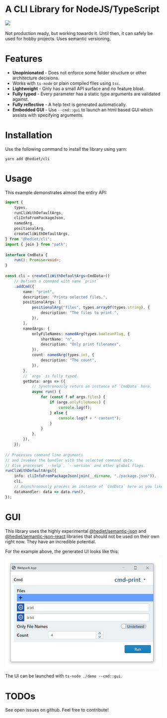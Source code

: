 # A CLI Library for NodeJS/TypeScript

[![](https://img.shields.io/twitter/follow/hediet_dev.svg?style=social)](https://twitter.com/intent/follow?screen_name=hediet_dev)

Not production ready, but working towards it. Until then, it can safely be used for hobby projects.
Uses semantic versioning.

# Features

-   **Unopinionated** - Does not enforce some folder structure or other architecture decisions.
-   Works with `ts-node` or plain compiled files using `tsc`.
-   **Lightweight** - Only has a small API surface and no feature bloat.
-   **Fully typed** - Every parameter has a static type arguments are validated against.
-   **Fully reflective** - A help text is generated automatically.
-   **Embedded GUI** - Use `--cmd::gui` to launch an html based GUI which assists with specifying arguments.

# Installation

Use the following command to install the library using yarn:

```
yarn add @hediet/cli
```

# Usage

This example demonstrates almost the entiry API:

```ts
import {
	types,
	runCliWithDefaultArgs,
	cliInfoFromPackageJson,
	namedArg,
	positionalArg,
	createCliWithDefaultArgs,
} from "@hediet/cli";
import { join } from "path";

interface CmdData {
	run(): Promise<void>;
}

const cli = createCliWithDefaultArgs<CmdData>()
	// Defines a command with name `print`
	.addCmd({
		name: "print",
		description: "Prints selected files.",
		positionalArgs: [
			positionalArg("files", types.arrayOf(types.string), {
				description: "The files to print.",
			}),
		],
		namedArgs: {
			onlyFileNames: namedArg(types.booleanFlag, {
				shortName: "n",
				description: "Only print filenames",
			}),
			count: namedArg(types.int, {
				description: "The count",
			}),
		},
		// `args` is fully typed.
		getData: args => ({
			// Synchronously return an instance of `CmdData` here.
			async run() {
				for (const f of args.files) {
					if (args.onlyFileNames) {
						console.log(f);
					} else {
						console.log(f + " content");
					}
				}
			},
		}),
	});

// Processes command line arguments
// and invokes the handler with the selected command data.
// Also processes `--help`, `--version` and other global flags.
runCliWithDefaultArgs({
	info: cliInfoFromPackageJson(join(__dirname, "./package.json")),
	cli,
	// Asynchronously process an instance of `CmdData` here as you like.
	dataHandler: data => data.run(),
});
```

# GUI

This library uses the highly experimental [@hediet/semantic-json](https://github.com/hediet/semantic-json) and
[@hediet/semantic-json-react](https://github.com/hediet/semantic-json-react) libraries that should not be used on their own right now. They have an incredible potential.

For the example above, the generated UI looks like this:

![](./docs/gui.png)

The UI can be launched with `ts-node ./demo --cmd::gui`.

# TODOs

See open issues on github. Feel free to contribute!
